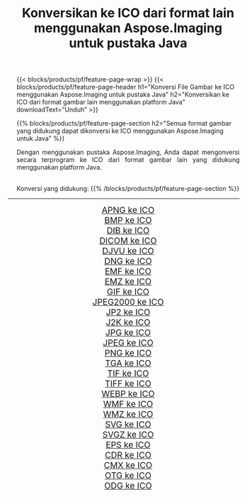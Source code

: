 ﻿---
title: Konversikan ke ICO dari format lain menggunakan Aspose.Imaging untuk pustaka Java 
weight: 3920
url: /id/java/conversion/to/ico/ 
lang: id
langdirlevel: 2
locales: zh-hans,ja,it,ru,de,es,fr,nl,id,lt,pl,pt,vi,tr,ko,zh-hant,ar,hi,th,sv,cs,uk,he
description: Menggunakan Aspose.Imaging Anda dapat mengonversi ke ICO dari format lain menggunakan Java
---

{{< blocks/products/pf/feature-page-wrap >}}
{{< blocks/products/pf/feature-page-header h1="Konversi File Gambar ke ICO menggunakan Aspose.Imaging untuk pustaka Java" h2="Konversikan ke ICO dari format gambar lain menggunakan platform Java" downloadText="Unduh" >}}


{{% blocks/products/pf/feature-page-section  h2="Semua format gambar yang didukung dapat dikonversi ke ICO menggunakan Aspose.Imaging untuk Java" %}}
<p align=justify>Dengan menggunakan pustaka Aspose.Imaging, Anda dapat mengonversi secara terprogram ke ICO dari format gambar lain yang didukung menggunakan platform Java.</p>
<br/>
Konversi yang didukung:
{{% /blocks/products/pf/feature-page-section %}}
<div class="container-fluid productfamilypage bg-gray">
    <div class="convertypes bg-gray agp-content section">
        <div class="container">
		<hr style="margin-left:-20px;"/>
		<div class="row other-converters" style="gap: 10px;font-size: 19px;text-align:center;">
		    <div class='col-md-2 other-converter remove-lp remove-rp'><a href="/imaging/id/java/conversion/apng-to-ico/" style="padding:15px;">APNG ke ICO</a></div>
<div class='col-md-2 other-converter remove-lp remove-rp'><a href="/imaging/id/java/conversion/bmp-to-ico/" style="padding:15px;">BMP ke ICO</a></div>
<div class='col-md-2 other-converter remove-lp remove-rp'><a href="/imaging/id/java/conversion/dib-to-ico/" style="padding:15px;">DIB ke ICO</a></div>
<div class='col-md-2 other-converter remove-lp remove-rp'><a href="/imaging/id/java/conversion/dicom-to-ico/" style="padding:15px;">DICOM ke ICO</a></div>
<div class='col-md-2 other-converter remove-lp remove-rp'><a href="/imaging/id/java/conversion/djvu-to-ico/" style="padding:15px;">DJVU ke ICO</a></div>
<div class='col-md-2 other-converter remove-lp remove-rp'><a href="/imaging/id/java/conversion/dng-to-ico/" style="padding:15px;">DNG ke ICO</a></div>
<div class='col-md-2 other-converter remove-lp remove-rp'><a href="/imaging/id/java/conversion/emf-to-ico/" style="padding:15px;">EMF ke ICO</a></div>
<div class='col-md-2 other-converter remove-lp remove-rp'><a href="/imaging/id/java/conversion/emz-to-ico/" style="padding:15px;">EMZ ke ICO</a></div>
<div class='col-md-2 other-converter remove-lp remove-rp'><a href="/imaging/id/java/conversion/gif-to-ico/" style="padding:15px;">GIF ke ICO</a></div>
<div class='col-md-2 other-converter remove-lp remove-rp'><a href="/imaging/id/java/conversion/jpeg2000-to-ico/" style="padding:15px;">JPEG2000 ke ICO</a></div>
<div class='col-md-2 other-converter remove-lp remove-rp'><a href="/imaging/id/java/conversion/jp2-to-ico/" style="padding:15px;">JP2 ke ICO</a></div>
<div class='col-md-2 other-converter remove-lp remove-rp'><a href="/imaging/id/java/conversion/j2k-to-ico/" style="padding:15px;">J2K ke ICO</a></div>
<div class='col-md-2 other-converter remove-lp remove-rp'><a href="/imaging/id/java/conversion/jpg-to-ico/" style="padding:15px;">JPG ke ICO</a></div>
<div class='col-md-2 other-converter remove-lp remove-rp'><a href="/imaging/id/java/conversion/jpeg-to-ico/" style="padding:15px;">JPEG ke ICO</a></div>
<div class='col-md-2 other-converter remove-lp remove-rp'><a href="/imaging/id/java/conversion/png-to-ico/" style="padding:15px;">PNG ke ICO</a></div>
<div class='col-md-2 other-converter remove-lp remove-rp'><a href="/imaging/id/java/conversion/tga-to-ico/" style="padding:15px;">TGA ke ICO</a></div>
<div class='col-md-2 other-converter remove-lp remove-rp'><a href="/imaging/id/java/conversion/tif-to-ico/" style="padding:15px;">TIF ke ICO</a></div>
<div class='col-md-2 other-converter remove-lp remove-rp'><a href="/imaging/id/java/conversion/tiff-to-ico/" style="padding:15px;">TIFF ke ICO</a></div>
<div class='col-md-2 other-converter remove-lp remove-rp'><a href="/imaging/id/java/conversion/webp-to-ico/" style="padding:15px;">WEBP ke ICO</a></div>
<div class='col-md-2 other-converter remove-lp remove-rp'><a href="/imaging/id/java/conversion/wmf-to-ico/" style="padding:15px;">WMF ke ICO</a></div>
<div class='col-md-2 other-converter remove-lp remove-rp'><a href="/imaging/id/java/conversion/wmz-to-ico/" style="padding:15px;">WMZ ke ICO</a></div>
<div class='col-md-2 other-converter remove-lp remove-rp'><a href="/imaging/id/java/conversion/svg-to-ico/" style="padding:15px;">SVG ke ICO</a></div>
<div class='col-md-2 other-converter remove-lp remove-rp'><a href="/imaging/id/java/conversion/svgz-to-ico/" style="padding:15px;">SVGZ ke ICO</a></div>
<div class='col-md-2 other-converter remove-lp remove-rp'><a href="/imaging/id/java/conversion/eps-to-ico/" style="padding:15px;">EPS ke ICO</a></div>
<div class='col-md-2 other-converter remove-lp remove-rp'><a href="/imaging/id/java/conversion/cdr-to-ico/" style="padding:15px;">CDR ke ICO</a></div>
<div class='col-md-2 other-converter remove-lp remove-rp'><a href="/imaging/id/java/conversion/cmx-to-ico/" style="padding:15px;">CMX ke ICO</a></div>
<div class='col-md-2 other-converter remove-lp remove-rp'><a href="/imaging/id/java/conversion/otg-to-ico/" style="padding:15px;">OTG ke ICO</a></div>
<div class='col-md-2 other-converter remove-lp remove-rp'><a href="/imaging/id/java/conversion/odg-to-ico/" style="padding:15px;">ODG ke ICO</a></div>
                </div>
        </div>
    </div>
</div>
<br/>

